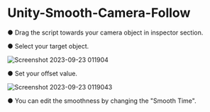 # Unity-Smooth-Camera-Follow

● Drag the script towards your camera object in inspector section.

● Select your target object.

![Screenshot 2023-09-23 011904](https://github.com/AlperenAtik/Unity-Smooth-Camera-Follow/assets/36817488/5b49be8d-a0e6-4fb2-82fb-b473f60e457a)

● Set your offset value.

![Screenshot 2023-09-23 0119043](https://github.com/AlperenAtik/Unity-Smooth-Camera-Follow/assets/36817488/aae64738-6865-4a76-9b68-8c8c9fb9f2dd)

● You can edit the smoothness by changing the "Smooth Time".
